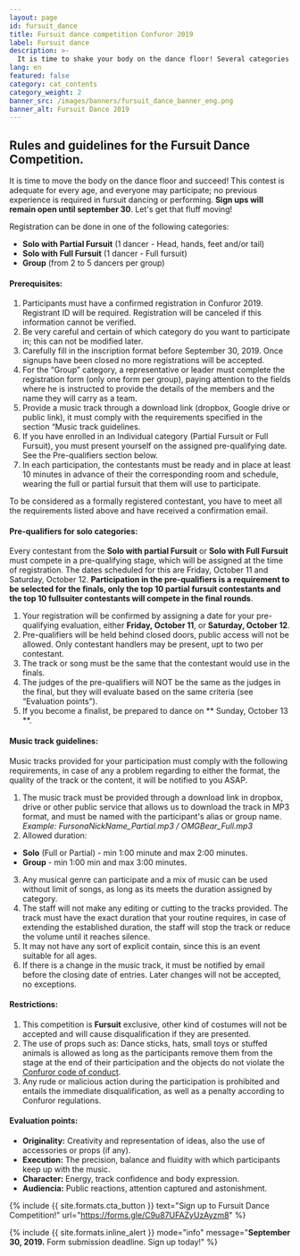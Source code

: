 ```yaml
---
layout: page
id: fursuit_dance
title: Fursuit dance competition Confuror 2019
label: Fursuit dance
description: >-
  It is time to shake your body on the dance floor! Several categories to participate.
lang: en
featured: false
category: cat_contents
category_weight: 2
banner_src: /images/banners/fursuit_dance_banner_eng.png
banner_alt: Fursuit Dance 2019
---
```


## Rules and guidelines for the Fursuit Dance Competition.
It is time to move the body on the dance floor and succeed! This contest is adequate for every age, and everyone may participate; no previous experience is required in fursuit dancing or performing. **Sign ups will remain open until september 30**. Let's get that fluff moving!

Registration can be done in one of the following categories:
- **Solo with Partial Fursuit** (1 dancer - Head, hands, feet and/or tail)
- **Solo with Full Fursuit** (1 dancer - Full fursuit)
- **Group** (from 2 to 5 dancers per group)

#### Prerequisites:
1. Participants must have a confirmed registration in Confuror 2019. Registrant ID will be required. Registration will be canceled if this information cannot be verified.
2. Be very careful and certain of which category do you want to participate in; this can not be modified later.
3. Carefully fill in the inscription format before September 30, 2019. Once signups have been closed no more registrations will be accepted.
4. For the “Group” category, a representative or leader must complete the registration form (only one form per group), paying attention to the fields where he is instructed to provide the details of the members and the name they will carry as a team.
5. Provide a music track through a download link (dropbox, Google drive or public link), it must comply with the requirements specified in the section “Music track guidelines.
6. If you have enrolled in an Individual category (Partial Fursuit or Full Fursuit), you must present yourself on the assigned pre-qualifying date. See the Pre-qualifiers section below.
7. In each participation, the contestants must be ready and in place at least 10 minutes in advance of their the corresponding room and schedule, wearing the full or partial fursuit that them will use to participate.

To be considered as a formally registered contestant, you have to meet all the requirements listed above and have received a confirmation email.

#### Pre-qualifiers for solo categories:
Every contestant from the **Solo with partial Fursuit** or **Solo with Full Fursuit** must compete in a pre-qualifying stage, which will be assigned at the time of registration. The dates scheduled for this are Friday, October 11 and Saturday, October 12. **Participation in the pre-qualifiers is a requirement to be selected for the finals, only the top 10 partial fursuit contestants and the top 10 fullsuiter contestants will compete in the final rounds**.

1. Your registration will be confirmed by assigning a date for your pre-qualifying evaluation, either **Friday, October 11**, or **Saturday, October 12**.
2. Pre-qualifiers will be held behind closed doors, public access will not be allowed. Only contestant handlers may be present, upt to two per contestant.
3. The track or song must be the same that the contestant would use in the finals.
4. The judges of the pre-qualifiers will NOT be the same as the judges in the final, but they will evaluate based on the same criteria (see “Evaluation points”).
5. If you become a finalist, be prepared to dance on ** Sunday, October 13 **.

#### Music track guidelines:
Music tracks provided for your participation must comply with the following requirements, in case of any a problem regarding to either the format, the quality of the track or the content, it will be notified to you ASAP.

1. The music track must be provided through a download link in dropbox, drive or other public service that allows us to download the track in MP3 format, and must be named with the participant's alias or group name. *Example: FursonaNickName_Partial.mp3 / OMGBear_Full.mp3*
2. Allowed duration:
  - **Solo** (Full or Partial) - min 1:00 minute and max 2:00 minutes.
  - **Group** - min 1:00 min and max 3:00 minutes.
3. Any musical genre can participate and a mix of music can be used without limit of songs, as long as its meets the duration assigned by category.
4. The staff will not make any editing or cutting to the tracks provided. The track must have the exact duration that your routine requires, in case of extending the established duration, the staff will stop the track or reduce the volume until it reaches silence.
5. It may not have any sort of explicit contain, since this is an event suitable for all ages.
6. If there is a change in the music track, it must be notified by email before the closing date of entries. Later changes will not be accepted, no exceptions.


#### Restrictions:
1. This competition is **Fursuit** exclusive, other kind of costumes will not be accepted and will cause disqualification if they are presented.
2. The use of props such as: Dance sticks, hats, small toys or stuffed animals is allowed as long as the participants remove them from the stage at the end of their participation and the objects do not violate the [Confuror code of conduct](/en/about/conduct/).
3. Any rude or malicious action during the participation is prohibited and entails the immediate disqualification, as well as a penalty according to Confuror regulations.

#### Evaluation points:
- **Originality:** Creativity and representation of ideas, also the use of accessories or props (if any).
- **Execution:** The precision, balance and fluidity with which participants keep up with the music.
- **Character:** Energy, track confidence and body expression.
- **Audiencia:** Public reactions, attention captured and astonishment.


{%
  include {{ site.formats.cta_button }}
  text="Sign up to Fursuit Dance Competition!"
  url="https://forms.gle/C9u87UFAZyUzAyzm8"
%}

{%
    include {{ site.formats.inline_alert }}
    mode="info"
    message="<strong>September 30, 2019.</strong> Form submission deadline. Sign up today!"
%}